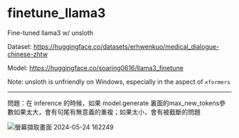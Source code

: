 # finetune_llama3

Fine-tuned llama3 w/ unsloth 

Dataset: https://huggingface.co/datasets/erhwenkuo/medical_dialogue-chinese-zhtw

Model: https://huggingface.co/soaring0616/llama3_finetune

Note: unsloth is unfriendly on Windows, especially in the aspect of `xformers`

----------------------------------------
問題：在 inference 的時候，如果 model.generate 裏面的max_new_tokens參數如果太大，會有句尾有無意義的重複；如果太小，會有被截斷的問題

![螢幕擷取畫面 2024-05-24 162249](https://github.com/soaring0616/finetune_llama3/assets/30642533/663216fd-1217-4967-adb6-50ea2fd441c6)
